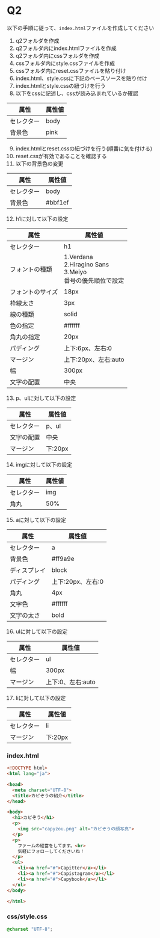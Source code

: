 # Q2
以下の手順に従って、`index.html`ファイルを作成してください

1. q2フォルダを作成
2. q2フォルダ内にindex.htmlファイルを作成
3. q2フォルダ内にcssフォルダを作成
4. cssフォルダ内にstyle.cssファイルを作成
5. cssフォルダ内にreset.cssファイルを貼り付け
6. index.html、style.cssに下記のベースソースを貼り付け
7. index.htmlとstyle.cssの紐づけを行う
8. 以下をcssに記述し、cssが読み込まれているか確認


属性    |属性値
-------|----------
セレクター | body
背景色 | pink

9.  index.htmlとreset.cssの紐づけを行う(順番に気を付ける)
2.  reset.cssが有効であることを確認する
3.  以下の背景色の変更

属性    |属性値
-------|----------
セレクター | body
背景色 | #bbf1ef

12.  h1に対して以下の設定

属性    |属性値
-------|----------
セレクター | h1
フォントの種類 | 1.Verdana<br>2.Hiragino Sans<br>3.Meiyo<br>番号の優先順位で設定
フォントのサイズ | 18px
枠線太さ | 3px
線の種類 | solid
色の指定 | #ffffff
角丸の指定 | 20px
パディング | 上下:6px、左右:0
マージン | 上下:20px、左右:auto
幅 | 300px
文字の配置 | 中央

13. p、ulに対して以下の設定

属性    |属性値
-------|----------
セレクター | p、ul
文字の配置 | 中央
マージン | 下:20px

14. imgに対して以下の設定

属性    |属性値
-------|----------
セレクター | img
角丸 | 50%

15. aに対して以下の設定

属性    |属性値
-------|----------
セレクター | a
背景色 | #ff9a9e
ディスプレイ | block
パディング | 上下:20px、左右:0
角丸 | 4px
文字色 | #ffffff
文字の太さ | bold

16. ulに対して以下の設定

属性    |属性値
-------|----------
セレクター | ul
幅 | 300px
マージン | 上下:0、左右:auto

17. liに対して以下の設定

属性    |属性値
-------|----------
セレクター | li
マージン | 下:20px

### index.html
``` html
<!DOCTYPE html>
<html lang="ja">

<head>
  <meta charset="UTF-8">
  <title>カピぞうの紹介</title>
</head>

<body>
  <h1>カピぞう</h1>
  <p>
    <img src="capyzou.png" alt="カピぞうの顔写真">
  </p>
  <p>
    ファームの経営をしてます。<br>
    気軽にフォローしてくださいね！
  </p>
  <ul>
    <li><a href="#">Capitter</a></li>
    <li><a href="#">Capistagram</a></li>
    <li><a href="#">Capybook</a></li>
  </ul>
</body>

</html>

```

### css/style.css
``` css
@charset "UTF-8";
```
